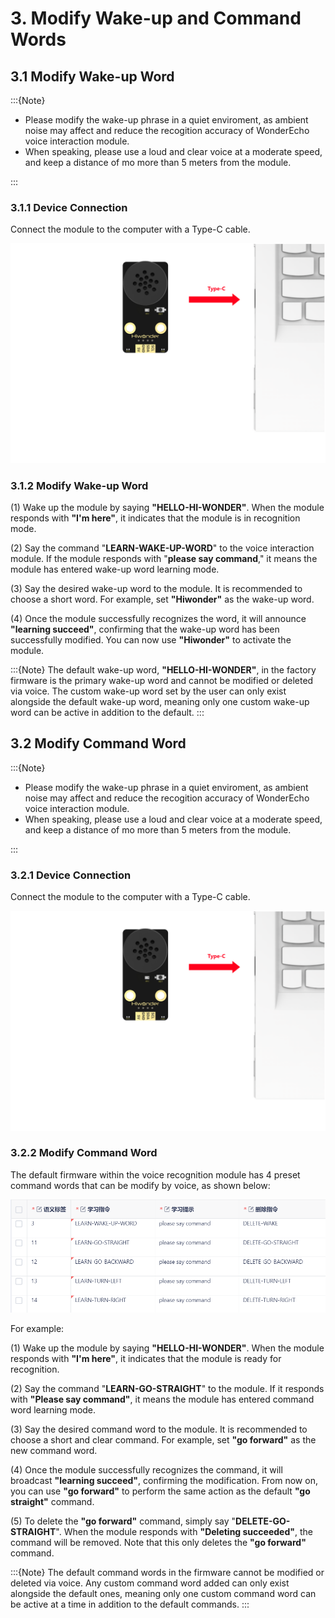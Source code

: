 # 3. Modify Wake-up and Command Words

## 3.1 Modify Wake-up Word

:::{Note}
* Please modify the wake-up phrase in a quiet enviroment, as ambient noise may affect and reduce the recogition accuracy of WonderEcho voice interaction module.
* When speaking, please use a loud and clear voice at a moderate speed, and keep a distance of mo more than 5 meters from the module.

:::

### 3.1.1 Device Connection

Connect the module to the computer with a Type-C cable.

<img src="../_static/media/chapter_3/image1.png" class="common_img" />

### 3.1.2 Modify Wake-up Word

(1) Wake up the module by saying **"HELLO-HI-WONDER"**. When the module responds with **"I'm here"**, it indicates that the module is in recognition mode.

(2) Say the command "**LEARN-WAKE-UP-WORD**" to the voice interaction module. If the module responds with "**please say command**," it means the module has entered wake-up word learning mode.

(3) Say the desired wake-up word to the module. It is recommended to choose a short word. For example, set **"Hiwonder"** as the wake-up word.

(4) Once the module successfully recognizes the word, it will announce **"learning succeed"**, confirming that the wake-up word has been successfully modified. You can now use **"Hiwonder"** to activate the module.

:::{Note}
The default wake-up word, **"HELLO-HI-WONDER"**, in the factory firmware is the primary wake-up word and cannot be modified or deleted via voice. The custom wake-up word set by the user can only exist alongside the default wake-up word, meaning only one custom wake-up word can be active in addition to the default.
:::

## 3.2 Modify Command Word

:::{Note}
* Please modify the wake-up phrase in a quiet enviroment, as ambient noise may affect and reduce the recogition accuracy of WonderEcho voice interaction module.
* When speaking, please use a loud and clear voice at a moderate speed, and keep a distance of mo more than 5 meters from the module.

:::

### 3.2.1 Device Connection

Connect the module to the computer with a Type-C cable.

<img src="../_static/media/chapter_3/image2.png" class="common_img" />

### 3.2.2 Modify Command Word

The default firmware within the voice recognition module has 4 preset command words that can be modify by voice, as shown below:

<img src="../_static/media/chapter_3/image3.png" class="common_img" />

For example:

(1) Wake up the module by saying **"HELLO-HI-WONDER"**. When the module responds with **"I'm here"**, it indicates that the module is ready for recognition.

(2) Say the command  "**LEARN-GO-STRAIGHT**" to the module. If it responds with **"Please say command"**, it means the module has entered command word learning mode.

(3) Say the desired command word to the module. It is recommended to choose a short and clear command. For example, set **"go forward"** as the new command word.

(4) Once the module successfully recognizes the command, it will broadcast **"learning succeed"**, confirming the modification. From now on, you can use **"go forward"** to perform the same action as the default **"go straight"** command.

(5) To delete the **"go forward"** command, simply say "**DELETE-GO-STRAIGHT**". When the module responds with **"Deleting succeeded"**, the command will be removed. Note that this only deletes the **"go forward"** command.

:::{Note}
The default command words in the firmware cannot be modified or deleted via voice. Any custom command word added can only exist alongside the default ones, meaning only one custom command word can be active at a time in addition to the default commands.
:::